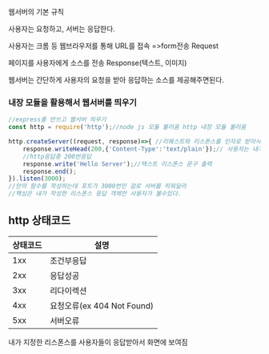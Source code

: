 웹서버의 기본 규칙

사용자는 요청하고, 서버는 응답한다.

사용자는 크롬 등 웹브라우저를 통해 URL를 접속 =>form전송 Request

페이지를 사용자에게 소스를 전송 Response(텍스트, 이미지)

웹서버는 간단하게 사용자의 요청을 받아  응답하는 소스를 제공해주면된다.

### 내장 모듈을 활용해서 웹서버를 띄우기

```javascript
//express를 안쓰고 웹서버 띄우기 
const http = require('http');//node js 모듈 불러옴 http 내장 모듈 불러옴

http.createServer((request, response)=>{ //리퀘스트와 리스폰스를 인자로 받아서 리스폰스 작성
    response.writeHead(200,{'Content-Type':'text/plain'});// 사용자는 내가 작성한 텍스트 화면만 보게됨
    //http응답중 200번응답
    response.write('Hello Server');//텍스트 리스폰스 문구 출력
    response.end();
}).listen(3000);
//안의 함수를 작성하는데 포트가 3000번인 걸로 서버를 띄워달라
//핵심은 내가 작성한 리스폰스 응답 객체만 사용자가 볼수있다.

```

## http 상태코드

| 상태코드 | 설명                       |
| -------- | -------------------------- |
| 1xx      | 조건부응답                 |
| 2xx      | 응답성공                   |
| 3xx      | 리다이렉션                 |
| 4xx      | 요청오류(ex 404 Not Found) |
| 5xx      | 서버오류                   |

내가 지정한 리스폰스를 사용자들이 응답받아서 화면에 보여짐
